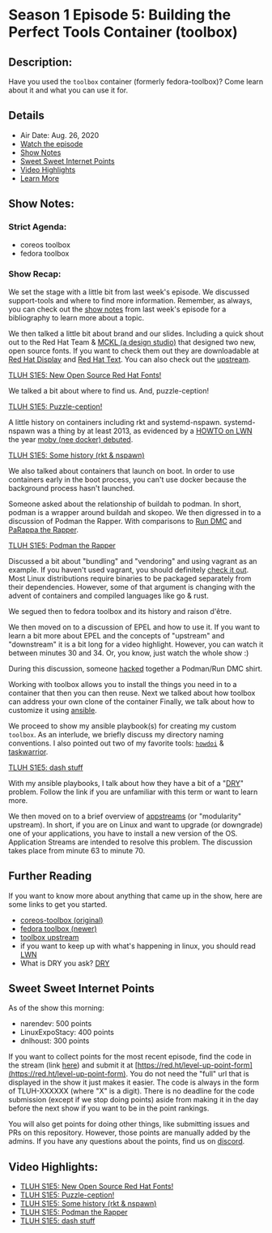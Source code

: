 # Season 1 Episode 5: Building the Perfect Tools Container (toolbox)

## Description:
Have you used the `toolbox` container (formerly fedora-toolbox)? Come learn about it and what you can use it for.

## Details
* Air Date: Aug. 26, 2020
* [Watch the episode](https://youtu.be/JP4anzvhdAo)
* [Show Notes](#show-notes)
* [Sweet Sweet Internet Points](#sweet-sweet-internet-points)
* [Video Highlights](#video-highlights)
* [Learn More](https://red.ht/leveluphour)

## Show Notes:

### Strict Agenda:
* coreos toolbox
* fedora toolbox

### Show Recap:
We set the stage with a little bit from last week's episode.
We discussed support-tools and where to find more information.
Remember, as always, you can check out the [show notes](../S1E4/README.md) from last week's episode for a bibliography to learn more about a topic.

We then talked a little bit about brand and our slides.
Including a quick shout out to the Red Hat Team & [MCKL (a design studio)](https://mckltype.com/about/) that designed two new, open source fonts.
If you want to check them out they are downloadable at [Red Hat Display](https://fonts.google.com/specimen/Red+Hat+Display) and [Red Hat Text](https://fonts.google.com/specimen/Red+Hat+Text).
You can also check out the [upstream](https://github.com/RedHatOfficial/RedHatFont).

[TLUH S1E5: New Open Source Red Hat Fonts!](https://clips.twitch.tv/PlausibleStylishJaguarDendiFace)

We talked a bit about where to find us.
And, puzzle-ception!

[TLUH S1E5: Puzzle-ception!](https://clips.twitch.tv/ObliviousTrustworthyBillLitty)

A little history on containers including rkt and systemd-nspawn.
systemd-nspawn was a thing by at least 2013, as evidenced by a [HOWTO on LWN](https://lwn.net/Articles/572957/) the year [moby (nee docker) debuted](https://en.wikipedia.org/wiki/Docker_(software)#History).

[TLUH S1E5: Some history (rkt & nspawn)](https://clips.twitch.tv/DistinctBitterUdonM4xHeh)

We also talked about containers that launch on boot.
In order to use containers early in the boot process, you can't use docker because the background process hasn't launched.

Someone asked about the relationship of buildah to podman.
In short, podman is a wrapper around buildah and skopeo.
We then digressed in to a discussion of Podman the  Rapper.
With comparisons to [Run DMC](https://www.rundmc.com/) and [PaRappa the Rapper](https://en.wikipedia.org/wiki/PaRappa_the_Rapper).

[TLUH S1E5: Podman the Rapper](https://clips.twitch.tv/FamousMistyFoxKappaRoss)

Discussed a bit about "bundling" and "vendoring" and using vagrant as an example.
If you haven't used vagrant, you should definitely [check it out](https://vagrantup.com).
Most Linux distributions require binaries to be packaged separately from their dependencies.
However, some of that argument is changing with the advent of containers and compiled languages like go & rust.

We segued then to fedora toolbox and its history and raison d'être.

We then moved on to a discussion of EPEL and how to use it.
If you want to learn a bit more about EPEL and the concepts of "upstream" and "downstream" it is a bit long for a video highlight.
However, you can watch it between minutes 30 and 34.
Or, you know, just watch the whole show :)

During this discussion, someone [hacked](https://www.rushordertees.com/design/#/?design=NDg5MTg5NA) together a Podman/Run DMC shirt.

Working with toolbox allows you to install the things you need in to a container that then you can then reuse.
Next we talked about how toolbox can address your own clone of the container
Finally, we talk about how to customize it using [ansible](https://ansible.com).

We proceed to show my ansible playbook(s) for creating my custom `toolbox`.
As an interlude, we briefly discuss my directory naming conventions.
I also pointed out two of my favorite tools: [`howdoi`](https://github.com/gleitz/howdoi) & [taskwarrior](https://taskwarrior.org/).

[TLUH S1E5: dash stuff](https://clips.twitch.tv/SecretiveDependableMoonTriHard)

With my ansible playbooks, I talk about how they have a bit of a "[DRY](https://en.wikipedia.org/wiki/Don%27t_repeat_yourself)" problem.
Follow the link if you are unfamiliar with this term or want to learn more.

We then moved on to a brief overview of [appstreams](https://developers.redhat.com/blog/2018/11/15/rhel8-introducing-appstreams/) (or "modularity" upstream).
In short, if you are on Linux and want to upgrade (or downgrade) one of your applications, you have to install a new version of the OS.
Application Streams are intended to resolve this problem.
The discussion takes place from minute 63 to minute 70.

## Further Reading

If you want to know more about anything that came up in the show, here are some links to get you started.

* [coreos-toolbox (original)](https://github.com/coreos/toolbox)
* [fedora toolbox (newer)](https://docs.fedoraproject.org/en-US/fedora-silverblue/toolbox/)
* [toolbox upstream](https://github.com/containers/toolbox)
* if you want to keep up with what's happening in linux, you should read [LWN](https://lwn.net)
* What is DRY you ask? [DRY](https://en.wikipedia.org/wiki/Don%27t_repeat_yourself)

## Sweet Sweet Internet Points
As of the show this morning:
* narendev: 500 points
* LinuxExpoStacy: 400 points
* dnlhoust: 300 points

If you want to collect points for the most recent episode, find the code in the stream (link [here](#details)) and submit it at [https://red.ht/level-up-point-form](https://red.ht/level-up-point-form).
You do not need the "full" url that is displayed in the show it just makes it easier.
The code is always in the form of TLUH-XXXXXX (where "X" is a digit).
There is no deadline for the code submission (except if we stop doing points) aside from making it in the day before the next show if you want to be in the point rankings.

You will also get points for doing other things, like submitting issues and PRs on this repository.
However, those points are manually added by the admins.
If you have any questions about the points, find us on [discord](https://discord.gg/5VMVGJt).

## Video Highlights:
* [TLUH S1E5: New Open Source Red Hat Fonts!](https://clips.twitch.tv/PlausibleStylishJaguarDendiFace)
* [TLUH S1E5: Puzzle-ception!](https://clips.twitch.tv/ObliviousTrustworthyBillLitty)
* [TLUH S1E5: Some history (rkt & nspawn)](https://clips.twitch.tv/DistinctBitterUdonM4xHeh)
* [TLUH S1E5: Podman the Rapper](https://clips.twitch.tv/FamousMistyFoxKappaRoss)
* [TLUH S1E5: dash stuff](https://clips.twitch.tv/SecretiveDependableMoonTriHard)
